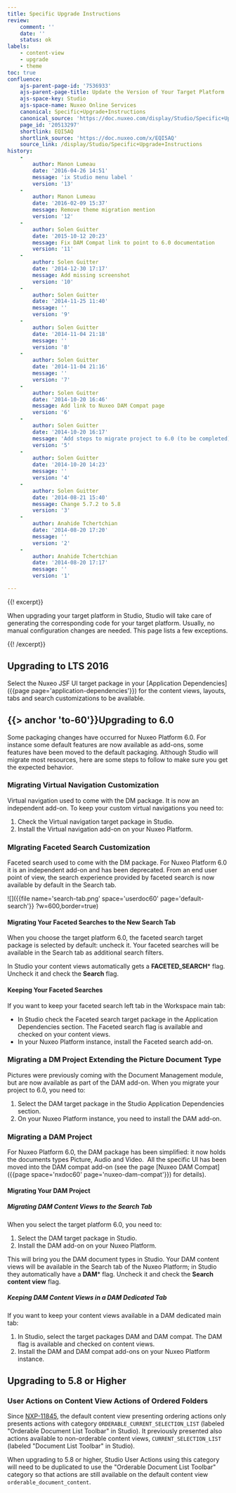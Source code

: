 ```yaml
---
title: Specific Upgrade Instructions
review:
    comment: ''
    date: ''
    status: ok
labels:
    - content-view
    - upgrade
    - theme
toc: true
confluence:
    ajs-parent-page-id: '7536933'
    ajs-parent-page-title: Update the Version of Your Target Platform
    ajs-space-key: Studio
    ajs-space-name: Nuxeo Online Services
    canonical: Specific+Upgrade+Instructions
    canonical_source: 'https://doc.nuxeo.com/display/Studio/Specific+Upgrade+Instructions'
    page_id: '20513297'
    shortlink: EQI5AQ
    shortlink_source: 'https://doc.nuxeo.com/x/EQI5AQ'
    source_link: /display/Studio/Specific+Upgrade+Instructions
history:
    -
        author: Manon Lumeau
        date: '2016-04-26 14:51'
        message: 'ix Studio menu label '
        version: '13'
    -
        author: Manon Lumeau
        date: '2016-02-09 15:37'
        message: Remove theme migration mention
        version: '12'
    -
        author: Solen Guitter
        date: '2015-10-12 20:23'
        message: Fix DAM Compat link to point to 6.0 documentation
        version: '11'
    -
        author: Solen Guitter
        date: '2014-12-30 17:17'
        message: Add missing screenshot
        version: '10'
    -
        author: Solen Guitter
        date: '2014-11-25 11:40'
        message: ''
        version: '9'
    -
        author: Solen Guitter
        date: '2014-11-04 21:18'
        message: ''
        version: '8'
    -
        author: Solen Guitter
        date: '2014-11-04 21:16'
        message: ''
        version: '7'
    -
        author: Solen Guitter
        date: '2014-10-20 16:46'
        message: Add link to Nuxeo DAM Compat page
        version: '6'
    -
        author: Solen Guitter
        date: '2014-10-20 16:17'
        message: 'Add steps to migrate project to 6.0 (to be completed) '
        version: '5'
    -
        author: Solen Guitter
        date: '2014-10-20 14:23'
        message: ''
        version: '4'
    -
        author: Solen Guitter
        date: '2014-08-21 15:40'
        message: Change 5.7.2 to 5.8
        version: '3'
    -
        author: Anahide Tchertchian
        date: '2014-08-20 17:20'
        message: ''
        version: '2'
    -
        author: Anahide Tchertchian
        date: '2014-08-20 17:17'
        message: ''
        version: '1'

---
```

{{! excerpt}}

When upgrading your target platform in Studio, Studio will take care of generating the corresponding code for your target platform. Usually, no manual configuration changes are needed. This page lists a few exceptions.

{{! /excerpt}}

## Upgrading to LTS 2016

Select the Nuxeo JSF UI target package in your [Application Dependencies]({{page page='application-dependencies'}}) for the content views, layouts, tabs and search customizations to be available.


## {{> anchor 'to-60'}}Upgrading to 6.0

Some packaging changes have occurred for Nuxeo Platform 6.0\. For instance some default features are now available as add-ons, some features have been moved to the default packaging. Although Studio will migrate most resources, here are some steps to follow to make sure you get the expected behavior.

### Migrating Virtual Navigation Customization

Virtual navigation used to come with the DM package. It is now an independent add-on. To keep your custom virtual navigations you need to:

1.  Check the Virtual navigation target package in Studio.
2.  Install the Virtual navigation add-on on your Nuxeo Platform.

### MIgrating Faceted Search Customization

Faceted search used to come with the DM package. For Nuxeo Platform 6.0 it is an independent add-on and has been deprecated. From an end user point of view, the search experience provided by faceted search is now available by default in the Search tab.

![]({{file name='search-tab.png' space='userdoc60' page='default-search'}} ?w=600,border=true)

#### Migrating Your Faceted Searches to the New Search Tab

When you choose the target platform 6.0, the faceted search target package is selected by default: uncheck it. Your faceted searches will be available in the Search tab as additional search filters.

In Studio your content views automatically gets a **FACETED_SEARCH*** flag. Uncheck it and check the **Search** flag.

#### Keeping Your Faceted Searches

If you want to keep your faceted search left tab in the Workspace main tab:

*   In Studio check the Faceted search target package in the Application Dependencies section.
    The Faceted search flag is available and checked on your content views.
*   In your Nuxeo Platform instance, install the Faceted search add-on.

### Migrating a DM Project Extending the Picture Document Type

Pictures were previously coming with the Document Management module, but are now available as part of the DAM add-on. When you migrate your project to 6.0, you need to:

1.  Select the DAM target package in the Studio Application Dependencies section.
2.  On your Nuxeo Platform instance, you need to install the DAM add-on.

### Migrating a DAM Project

For Nuxeo Platform 6.0, the DAM package has been simplified: it now holds the documents types Picture, Audio and Video.&nbsp; All the specific UI has been moved into the DAM compat add-on (see the page&nbsp;[Nuxeo DAM Compat]({{page space='nxdoc60' page='nuxeo-dam-compat'}}) for details).

#### Migrating Your DAM Project

##### Migrating DAM Content Views to the Search Tab

When you select the target platform 6.0, you need to:

1.  Select the DAM target package in Studio.
2.  Install the DAM add-on on your Nuxeo Platform.

This will bring you the DAM document types in Studio. Your DAM content views will be available in the Search tab of the Nuxeo Platform; in Studio they automatically have a **DAM*** flag. Uncheck it and check the **Search content view** flag.

##### Keeping DAM Content Views in a DAM Dedicated Tab

If you want to keep your content views available in a DAM dedicated main tab:

1.  In Studio, select the target packages DAM and DAM compat.
    The DAM flag is available and checked on content views.
2.  Install the DAM and DAM compat add-ons on your Nuxeo Platform instance.

## Upgrading to 5.8 or Higher

### User Actions on Content View Actions of Ordered Folders

Since [NXP-11845](https://jira.nuxeo.com/browse/NXP-11845), the default content view presenting ordering actions only presents actions with category&nbsp;`ORDERABLE_CURRENT_SELECTION_LIST` (labeled "Orderable Document List Toolbar" in Studio). It previously presented also actions available to non-orderable content views,&nbsp;`CURRENT_SELECTION_LIST` (labeled "Document List Toolbar" in Studio).

When upgrading to 5.8 or higher, Studio User Actions using this category will need to be duplicated to use the "Orderable Document List Toolbar" category so that actions are still available on the default content view `orderable_document_content`.

&nbsp;
